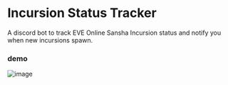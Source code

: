 # Incursion Status Tracker
A discord bot to track EVE Online Sansha Incursion status and notify you when new incursions spawn.

### demo
![image](https://github.com/user-attachments/assets/7fa74b6e-fe2a-47fa-85d1-c0dd4e27ab06)
